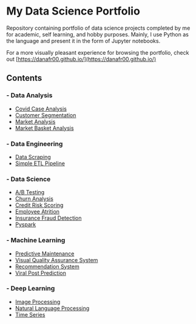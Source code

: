 # My Data Science Portfolio
Repository containing portfolio of data science projects completed by me for academic, self learning, and hobby purposes. Mainly, I use Python as the language and present it in the form of Jupyter notebooks.

For a more visually pleasant experience for browsing the portfolio, check out [https://danafr00.github.io/](https://danafr00.github.io/)

## Contents

### - Data Analysis
   - [Covid Case Analysis](https://github.com/Danafr00/Data_Portfolio/tree/main/Data%20Analysis/Covid%20Analysis)
   - [Customer Segmentation](https://github.com/Danafr00/Data_Portfolio/tree/main/Data%20Analysis/Customer%20Segmentation)
   - [Market Analysis](https://github.com/Danafr00/Data_Portfolio/tree/main/Data%20Analysis/Market%20Analysis)
   - [Market Basket Analysis](https://github.com/Danafr00/Data_Portfolio/tree/main/Data%20Analysis/Market%20Basket%20Analysis)
    
### - Data Engineering
   - [Data Scraping](https://github.com/Danafr00/Data_Portfolio/tree/main/Data%20Engineering/Data%20Scraping)
   - [Simple ETL Pipeline](https://github.com/Danafr00/Data_Portfolio/tree/main/Data%20Engineering/ETL%20Pipeline%20-%20PostgreSQL%20to%20MySQL)

### - Data Science
   - [A/B Testing](https://github.com/Danafr00/Data_Portfolio/tree/main/Data%20Science/AB%20Testing)
   - [Churn Analysis](https://github.com/Danafr00/Data_Portfolio/tree/main/Data%20Science/Churn%20Analysis)
   - [Credit Risk Scoring](https://github.com/Danafr00/Data_Portfolio/tree/main/Data%20Science/Credit%20Risk%20Scoring)
   - [Employee Atrition](https://github.com/Danafr00/Data_Portfolio/tree/main/Data%20Science/Employee%20Attrition)
   - [Insurance Fraud Detection](https://github.com/Danafr00/Data_Portfolio/tree/main/Data%20Science/Insurance%20Fraud%20Detection)
   - [Pyspark](https://github.com/Danafr00/Data_Portfolio/tree/main/Data%20Science/Pyspark)
    
### - Machine Learning
   - [Predictive Maintenance](https://github.com/Danafr00/Data_Portfolio/tree/main/Machine%20Learning/Predictive%20Maintenance)
   - [Visual Quality Assurance System](https://github.com/Danafr00/Data_Portfolio/tree/main/Machine%20Learning/QA%20System)
   - [Recommendation System](https://github.com/Danafr00/Data_Portfolio/tree/main/Machine%20Learning/Recommendation%20System)
   - [Viral Post Prediction](https://github.com/Danafr00/Data_Portfolio/tree/main/Machine%20Learning/Viral%20Post%20Prediction)

### - Deep Learning
   - [Image Processing](https://github.com/Danafr00/Data_Portfolio/tree/main/Deep%20Learning/Image%20Processing)
   - [Natural Language Processing](https://github.com/Danafr00/Data_Portfolio/tree/main/Deep%20Learning/Natural%20Language%20Processing)
   - [Time Series](https://github.com/Danafr00/Data_Portfolio/tree/main/Deep%20Learning/Time%20Series/Stock%20Market%20Prediction)
